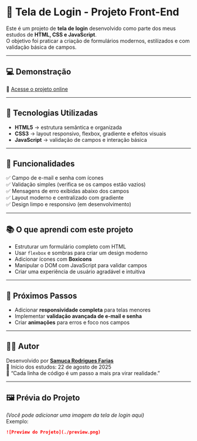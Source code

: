 # 🔐 Tela de Login - Projeto Front-End

Este é um projeto de **tela de login** desenvolvido como parte dos meus estudos de **HTML, CSS e JavaScript**.  
O objetivo foi praticar a criação de formulários modernos, estilizados e com validação básica de campos.

---

## 💻 Demonstração

🔗 [Acesse o projeto online](https://github.com/Samuca330/sistema-login?tab=readme-ov-file)  

---

## 🧠 Tecnologias Utilizadas
- **HTML5** → estrutura semântica e organizada  
- **CSS3** → layout responsivo, flexbox, gradiente e efeitos visuais  
- **JavaScript** → validação de campos e interação básica

---

## 🧩 Funcionalidades
✅ Campo de e-mail e senha com ícones  
✅ Validação simples (verifica se os campos estão vazios)  
✅ Mensagens de erro exibidas abaixo dos campos  
✅ Layout moderno e centralizado com gradiente  
✅ Design limpo e responsivo (em desenvolvimento)

---

## 📚 O que aprendi com este projeto
- Estruturar um formulário completo com HTML  
- Usar `flexbox` e sombras para criar um design moderno  
- Adicionar ícones com **Boxicons**  
- Manipular o DOM com JavaScript para validar campos  
- Criar uma experiência de usuário agradável e intuitiva  

---

## 🚀 Próximos Passos
- Adicionar **responsividade completa** para telas menores  
- Implementar **validação avançada de e-mail e senha**  
- Criar **animações** para erros e foco nos campos  

---

## 🧑‍💻 Autor
Desenvolvido por **[Samuca Rodrigues Farias](https://github.com/Samuca330)**  
📅 Início dos estudos: 22 de agosto de 2025  
💬 “Cada linha de código é um passo a mais pra virar realidade.”

---

## 🖼️ Prévia do Projeto
*(Você pode adicionar uma imagem da tela de login aqui)*  
Exemplo:
```md
![Preview do Projeto](./preview.png)
